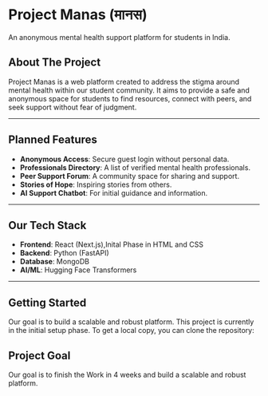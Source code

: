 # Project Manas (मानस)

An anonymous mental health support platform for students in India.

##  About The Project

Project Manas is a web platform created to address the stigma around mental health within our student community. It aims to provide a safe and anonymous space for students to find resources, connect with peers, and seek support without fear of judgment.

---

## Planned Features

* **Anonymous Access**: Secure guest login without personal data.
* **Professionals Directory**: A list of verified mental health professionals.
* **Peer Support Forum**: A community space for sharing and support.
* **Stories of Hope**: Inspiring stories from others.
* **AI Support Chatbot**: For initial guidance and information.

---

##  Our Tech Stack

* **Frontend**: React (Next.js),Inital Phase in HTML and CSS
* **Backend**: Python (FastAPI)
* **Database**: MongoDB
* **AI/ML**: Hugging Face Transformers

---

## Getting Started
Our goal is to build a scalable and robust platform.
This project is currently in the initial setup phase. To get a local copy, you can clone the repository:

## Project Goal
Our goal is to finish the Work in 4 weeks and build a scalable and robust platform.

